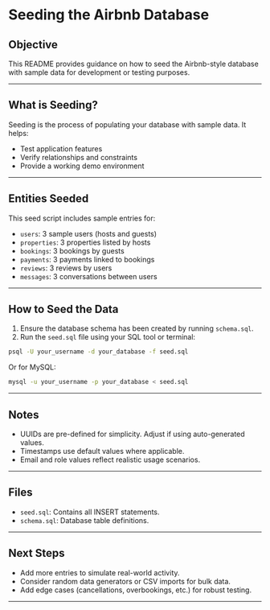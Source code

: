 # Seeding the Airbnb Database

## Objective

This README provides guidance on how to seed the Airbnb-style database with sample data for development or testing purposes.

---

## What is Seeding?

Seeding is the process of populating your database with sample data. It helps:

* Test application features
* Verify relationships and constraints
* Provide a working demo environment

---

## Entities Seeded

This seed script includes sample entries for:

* `users`: 3 sample users (hosts and guests)
* `properties`: 3 properties listed by hosts
* `bookings`: 3 bookings by guests
* `payments`: 3 payments linked to bookings
* `reviews`: 3 reviews by users
* `messages`: 3 conversations between users

---

## How to Seed the Data

1. Ensure the database schema has been created by running `schema.sql`.
2. Run the `seed.sql` file using your SQL tool or terminal:

```bash
psql -U your_username -d your_database -f seed.sql
```

Or for MySQL:

```bash
mysql -u your_username -p your_database < seed.sql
```

---

## Notes

* UUIDs are pre-defined for simplicity. Adjust if using auto-generated values.
* Timestamps use default values where applicable.
* Email and role values reflect realistic usage scenarios.

---

## Files

* `seed.sql`: Contains all INSERT statements.
* `schema.sql`: Database table definitions.

---

## Next Steps

* Add more entries to simulate real-world activity.
* Consider random data generators or CSV imports for bulk data.
* Add edge cases (cancellations, overbookings, etc.) for robust testing.
---

